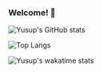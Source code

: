 ### Welcome! 👋

![Yusup's GitHub stats](https://github-readme-stats.vercel.app/api?username=yus-ham&show_icons=true&include_all_commits=true&theme=transparent&card_width=500)

![Top Langs](https://github-readme-stats.vercel.app/api/top-langs?username=yus-ham&theme=transparent&langs_count=10&layout=pie&card_width=500)

![Yusup's wakatime stats](https://github-readme-stats.vercel.app/api/wakatime?username=yus_ham&theme=transparent&card_width=500&layout=compact)
